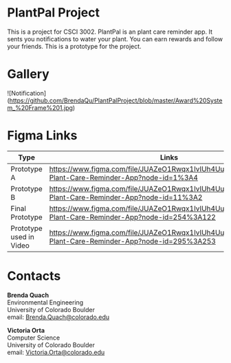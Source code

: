 # PlantPal Project

This is a project for CSCI 3002. PlantPal is an plant care reminder app. It sents you notifications to water your plant. You can earn rewards and follow your friends. This is a prototype for the project. 

# Gallery
![Notification] (https://github.com/BrendaQu/PlantPalProject/blob/master/Award%20System_%20Frame%201.jpg)


# Figma Links

Type | Links
---------- | ----------
Prototype A |  https://www.figma.com/file/JUAZeO1Rwqx1IvIUh4UuOR3j/PlantPal%3A-Plant-Care-Reminder-App?node-id=1%3A4 
Prototype B | https://www.figma.com/file/JUAZeO1Rwqx1IvIUh4UuOR3j/PlantPal%3A-Plant-Care-Reminder-App?node-id=11%3A2
Final Prototype | https://www.figma.com/file/JUAZeO1Rwqx1IvIUh4UuOR3j/PlantPal%3A-Plant-Care-Reminder-App?node-id=254%3A122
Prototype used in Video | https://www.figma.com/file/JUAZeO1Rwqx1IvIUh4UuOR3j/PlantPal%3A-Plant-Care-Reminder-App?node-id=295%3A253

# Contacts

**Brenda Quach** <br/>
 Environmental Engineering <br/>
 University of Colorado Boulder <br/>
 email: Brenda.Quach@colorado.edu <br/>
 
 **Victoria Orta** <br/>
 Computer Science <br/>
 University of Colorado Boulder <br/>
 email: Victoria.Orta@colorado.edu <br/>


